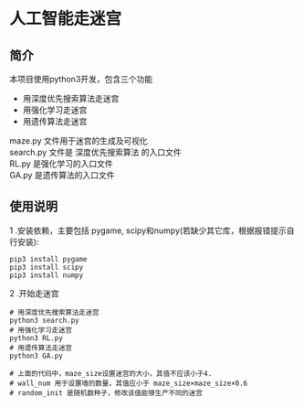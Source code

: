 # 人工智能走迷宫

## 简介
本项目使用python3开发，包含三个功能  
- 用深度优先搜索算法走迷宫  
- 用强化学习走迷宫  
- 用遗传算法走迷宫

maze.py 文件用于迷宫的生成及可视化  
search.py 文件是 深度优先搜索算法 的入口文件  
RL.py 是强化学习的入口文件  
GA.py 是遗传算法的入口文件  



## 使用说明

1 .安装依赖，主要包括 pygame, scipy和numpy(若缺少其它库，根据报错提示自行安装):


    pip3 install pygame
    pip3 install scipy
    pip3 install numpy
    
    
2 .开始走迷宫


    # 用深度优先搜索算法走迷宫
    python3 search.py
    # 用强化学习走迷宫
    python3 RL.py
    # 用遗传算法走迷宫
    python3 GA.py
    
    # 上面的代码中，maze_size设置迷宫的大小，其值不应该小于4. 
    # wall_num 用于设置墙的数量，其值应小于 maze_size×maze_size×0.6
    # random_init 是随机数种子，修改该值能够生产不同的迷宫
    
    